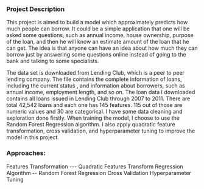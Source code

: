 ### Project Description

This project is aimed to build a model which approximately predicts how much people can borrow. It could be a simple application that one will be asked some questions, such as annual income, house ownership, purpose of the loan,  and then he will know an estimate amount of the loan that he can get. The idea is that anyone can have an idea about how much they can borrow just by answering some questions online instead of going to the bank and talking to some specialists. 

The data set is downloaded from Lending Club, which is a peer to peer lending company. The file contains the complete information of loans, including the current status , and information about borrowers, such as annual income, employment length, and so on. The loan data I downloaded contains all loans issued in Lending Club through 2007 to 2011. There are total 42,542 loans and each one has 145 features. 115 out of those are numeric values and 30 are categorical. I have some data cleaning and exploration done firstly. When training the model, I choose to use the Random Forest Regression algorithm. I also apply quadratic feature transformation, cross validation, and hyperparameter tuning to improve the model in this project.

### Approaches:

Features Transformation --- Quadratic Features Transform
Regression Algorithm -- Random Forest Regression
Cross Validation
Hyperparameter Tuning
